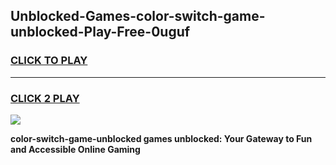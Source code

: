 
## Unblocked-Games-color-switch-game-unblocked-Play-Free-0uguf
<h3>
<a href="https://premium76.site?title=color-switch-game-unblocked&ref=19M">CLICK TO PLAY</a></h3>
<hr>

<h3>
<a href="https://premium76.site?title=color-switch-game-unblocked&ref=19M">CLICK 2 PLAY</a>
  
</h3>

<a href="https://premium76.site?title=color-switch-game-unblocked&ref=19M"><img src="https://clearcache.store/games.png"></a>


**color-switch-game-unblocked games unblocked: Your Gateway to Fun and Accessible Online Gaming**
